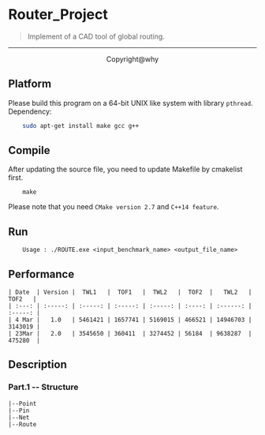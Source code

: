 # Router_Project

> Implement of a CAD tool of global routing.  

<hr>
<center> Copyright@why </center>

## Platform
Please build this program on a 64-bit UNIX like system with library `pthread`. Dependency:
```bash
    sudo apt-get install make gcc g++
```

## Compile
After updating the source file, you need to update Makefile by cmakelist first.
```
    make
```

Please note that you need `CMake version 2.7` and `C++14 feature`.

## Run
```
    Usage : ./ROUTE.exe <input_benchmark_name> <output_file_name>
```

## Performance

```
| Date  | Version |  TWL1   |  TOF1   |  TWL2   |  TOF2  |   TWL2   |  TOF2   |
| :---: | :-----: | :-----: | :-----: | :-----: | :----: | :------: | :-----: |
| 4 Mar |   1.0   | 5461421 | 1657741 | 5169015 | 466521 | 14946703 | 3143019 |
| 23Mar |   2.0   | 3545650 | 360411  | 3274452 | 56184  | 9638287  | 475280  |
```

## Description

### Part.1 -- Structure

```
|--Point
|--Pin
|--Net
|--Route
```

